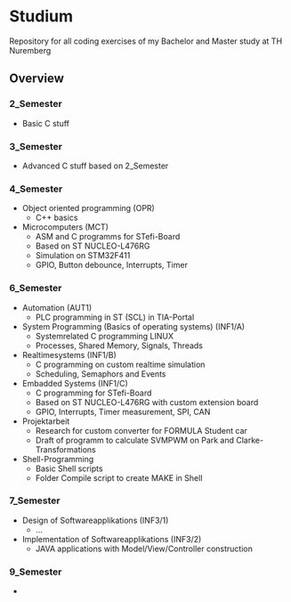 # Studium

Repository for all coding exercises of my Bachelor and Master study at TH Nuremberg

## Overview

### 2_Semester
- Basic C stuff

### 3_Semester
- Advanced C stuff based on 2_Semester

### 4_Semester
- Object oriented programming (OPR)
  - C++ basics
- Microcomputers (MCT)
  - ASM and C programms for STefi-Board
  - Based on ST NUCLEO-L476RG
  - Simulation on STM32F411
  - GPIO, Button debounce, Interrupts, Timer

### 6_Semester
- Automation (AUT1)
  - PLC programming in ST (SCL) in TIA-Portal
- System Programming (Basics of operating systems) (INF1/A)
  - Systemrelated C programming LINUX
  - Processes, Shared Memory, Signals, Threads
- Realtimesystems (INF1/B)
  - C programming on custom realtime simulation
  - Scheduling, Semaphors and Events
- Embadded Systems (INF1/C)
  - C programming for STefi-Board
  - Based on ST NUCLEO-L476RG with custom extension board
  - GPIO, Interrupts, Timer measurement, SPI, CAN
- Projektarbeit
  - Research for custom converter for FORMULA Student car
  - Draft of programm to calculate SVMPWM on Park and Clarke-Transformations
- Shell-Programming
  - Basic Shell scripts
  - Folder Compile script to create MAKE in Shell

 ### 7_Semester
 - Design of Softwareapplikations (INF3/1)
   - ...
 - Implementation of Softwareapplikations (INF3/2)
   - JAVA applications with Model/View/Controller construction
  
### 9_Semester
- 
